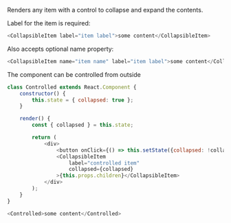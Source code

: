 Renders any item with a control to collapse and expand the contents.

Label for the item is required:

```js
<CollapsibleItem label="item label">some content</CollapsibleItem>
```

Also accepts optional name property:

```js
<CollapsibleItem name="item name" label="item label">some content</CollapsibleItem>
```

The component can be controlled from outside

```js
class Controlled extends React.Component {
    constructor() {
        this.state = { collapsed: true };
    }

    render() {
        const { collapsed } = this.state;

        return (
            <div>
                <button onClick={() => this.setState({collapsed: !collapsed})}>toggle</button>
                <CollapsibleItem
                    label="controlled item"
                    collapsed={collapsed}
                >{this.props.children}</CollapsibleItem>
            </div>
        );
    }
}

<Controlled>some content</Controlled>
```
